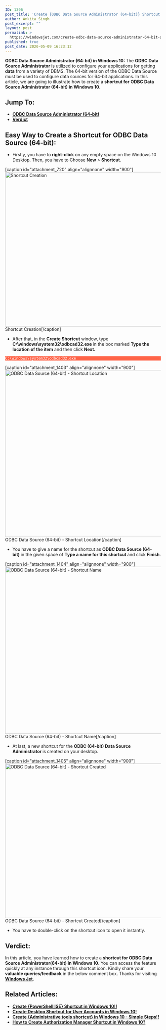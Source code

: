 ```yaml
---
ID: 1396
post_title: 'Create {ODBC Data Source Administrator (64-bit)} Shortcut in Windows 10!'
author: Ankita Singh
post_excerpt: ""
layout: post
permalink: >
  https://windowsjet.com/create-odbc-data-source-administrator-64-bit-shortcut-in-windows-10-1396/
published: true
post_date: 2020-05-09 16:23:12
---
```

<strong><span class="dropcap dropcap1">O</span>DBC Data Source Administrator (64-bit) in Windows 10: </strong>The <b>ODBC Data Source Administrator</b> is utilized to configure your applications for getting <b>data</b> from a variety of DBMS. The 64-bit version of the ODBC Data Source must be used to configure data sources for 64-bit applications. In this article, we are going to illustrate how to create a <strong>shortcut for</strong> <strong>ODBC Data Source Administrator (64-bit) in Windows 10</strong>.
<h2>Jump To:</h2>
<ul>
 	<li><a href="#1"><strong>ODBC Data Source Administrator (64-bit)</strong></a></li>
 	<li><a href="#2"><strong>Verdict</strong></a></li>
</ul>
<h2 id="1">Easy Way to Create a Shortcut for ODBC Data Source (64-bit):</h2>
<ul>
 	<li>Firstly, you have to<strong> right-click</strong> on any empty space on the Windows 10 Desktop. Then, you have to Choose <strong>New</strong> &gt; <strong>Shortcut</strong>.</li>
</ul>
[caption id="attachment_720" align="alignnone" width="900"]<img class="size-full wp-image-720" src="https://windowsjet.com/wp-content/uploads/2020/04/shortcut.png" alt="Shortcut Creation" width="900" height="500" /> Shortcut Creation[/caption]
<ul>
 	<li>After that, in the <strong>Create Shortcut</strong> window, type <strong>C:\windows\system32\odbcad32.<wbr />exe </strong>in the box marked <strong>Type the location of the item</strong> and then click <strong>Next.</strong></li>
</ul>
<p style="background: Tomato;"><code style="background: Tomato; color: white;">C:\windows\system32\odbcad32.exe</code></p>


[caption id="attachment_1403" align="alignnone" width="900"]<img class="size-full wp-image-1403" src="https://windowsjet.com/wp-content/uploads/2020/05/odbc1.png" alt="ODBC Data Source (64-bit) - Shortcut Location" width="900" height="540" /> ODBC Data Source (64-bit) - Shortcut Location[/caption]
<ul>
 	<li>You have to give a name for the shortcut as <strong>ODBC Data Source (64-bit)</strong><strong> </strong>in the given space of <strong>Type a name for this shortcut </strong>and click <strong>Finish</strong>.</li>
</ul>
[caption id="attachment_1404" align="alignnone" width="900"]<img class="size-full wp-image-1404" src="https://windowsjet.com/wp-content/uploads/2020/05/odbc2.png" alt="ODBC Data Source (64-bit) - Shortcut Name" width="900" height="541" /> ODBC Data Source (64-bit) - Shortcut Name[/caption]
<ul>
 	<li>At last, a new shortcut for the <strong>ODBC (64-bit) Data Source Administrator</strong><strong> </strong>is created on your desktop.</li>
</ul>
[caption id="attachment_1405" align="alignnone" width="900"]<img class="size-full wp-image-1405" src="https://windowsjet.com/wp-content/uploads/2020/05/odbc3.png" alt="ODBC Data Source (64-bit) - Shortcut Created" width="900" height="500" /> ODBC Data Source (64-bit) - Shortcut Created[/caption]
<ul>
 	<li>You have to double-click on the shortcut icon to open it instantly.</li>
</ul>
<h2 id="2">Verdict:</h2>
In this article, you have learned how to create a <strong>shortcut for ODBC Data Source Administrator(64-bit) in Windows 10</strong>. You can access the feature quickly at any instance through this shortcut icon. Kindly share your <strong>valuable queries/feedback</strong> in the below comment box. Thanks for visiting <a href="https://windowsjet.com/"><strong>Windows Jet</strong></a>.
<h2>Related Articles:</h2>
<ul>
 	<li><a class="LinkSuggestion__Link-sc-1mdih4x-2 jZPuuT" href="https://windowsjet.com/create-powershell-ise-shortcut-in-windows-10-989/" target="_blank" rel="noopener noreferrer"><strong>Create {PowerShell ISE} Shortcut in Windows 10!!</strong></a></li>
 	<li><strong><a class="LinkSuggestion__Link-sc-1mdih4x-2 jZPuuT" href="https://windowsjet.com/create-desktop-shortcut-for-user-accounts-in-windows-10-726/" target="_blank" rel="noopener noreferrer">Create Desktop Shortcut for User Accounts in Windows 10!</a></strong></li>
 	<li><strong><a class="LinkSuggestion__Link-sc-1mdih4x-2 jZPuuT" href="https://windowsjet.com/create-administrative-tools-shortcut-in-windows-10-simple-steps-1098/" target="_blank" rel="noopener noreferrer">Create {Administrative tools shortcut} in Windows 10 - Simple Steps!!</a></strong></li>
 	<li><strong><a class="LinkSuggestion__Link-sc-1mdih4x-2 jZPuuT" href="https://windowsjet.com/authorization-manager-shortcut-in-windows-10-995/" target="_blank" rel="noopener noreferrer">How to Create Authorization Manager Shortcut in Windows 10?</a></strong></li>
</ul>